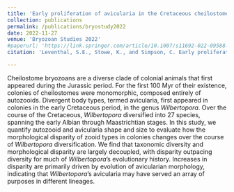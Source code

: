 ```yaml
---
title: 'Early proliferation of avicularia in the Cretaceous cheilostome bryozoan <i>Wilbertopora</i>: a diversification event guided by ecological exploration'
collection: publications
permalink: /publications/bryostudy2022
date: 2022-11-27
venue: 'Bryozoan Studies 2022'
#paperurl: 'https://link.springer.com/article/10.1007/s11692-022-09588-8'
citation: 'Leventhal, S.E., Stowe, K., and Simpson, C. Early proliferation of avicularia in the Cretaceous cheilostome bryozoan <i>Wilbertopora</i>: a diversification event guided by ecological exploration. In: M.M. Key, Jr., J.S. Porter, and P.N. Wyse Jackson (eds). <i>Bryozoan Studies 2022</i>. Rotterdam: Balkema (in press).'

---
```

Cheilostome bryozoans are a diverse clade of colonial animals that first appeared during the Jurassic period.
 For the first 100 Myr of their existence, colonies of cheilostomes were monomorphic, composed entirely of autozooids. 
Divergent body types, termed avicularia, first appeared in colonies in the early Cretaceous period, in the genus  <i>Wilbertopora</i>. 
Over the course of the Cretaceous,  <i>Wilbertopora</i> diversified into 27 species, spanning the early Albian through Maastrichtian stages. 
In this study, we quantify autozooid and avicularia shape and size to evaluate how the morphological disparity of zooid types in 
colonies changes over the course of  <i>Wilbertopora</i> diversification. We find that taxonomic diversity and morphological disparity are 
largely decoupled, with disparity outpacing diversity for much of  <i>Wilbertopora</i>’s evolutionary history. Increases in disparity are 
primarily driven by evolution of avicularian morphology, indicating that  <i>Wilbertopora</i>’s avicularia may have served an array of purposes 
in different lineages.
